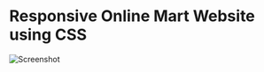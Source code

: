 # Responsive Online Mart Website using CSS

![Screenshot](https://github.com/user-attachments/assets/58b3530a-1555-4776-b4b3-6e4f431f860e)
